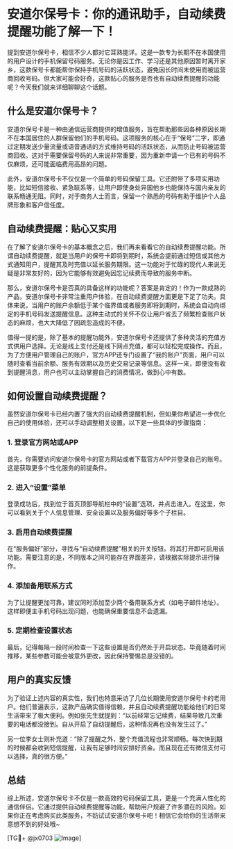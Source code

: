 # 安道尔保号卡：你的通讯助手，自动续费提醒功能了解一下！

提到安道尔保号卡，相信不少人都对它耳熟能详。这是一款专为长期不在本国使用的用户设计的手机保留号码服务。无论你是因工作、学习还是其他原因暂时离开家乡，这款保号卡都能帮你保持手机号码的活跃状态，避免因长时间未使用而被运营商回收号码。但大家可能会好奇，这款贴心的服务是否也有自动续费提醒的功能呢？今天我们就来详细聊聊这个话题。

## 什么是安道尔保号卡？

安道尔保号卡是一种由通信运营商提供的增值服务，旨在帮助那些因各种原因长期不在本国居住的人群保留他们的手机号码。这项服务的核心在于“保号”二字，即通过定期发送少量流量或语音通话的方式维持号码的活跃状态，从而防止号码被运营商回收。这对于需要保留号码的人来说非常重要，因为重新申请一个已有的号码不仅麻烦，还可能面临费用高昂的问题。

此外，安道尔保号卡不仅仅是一个简单的号码保留工具。它还附带了多项实用功能，比如短信接收、紧急联系等，让用户即使身处异国他乡也能保持与国内亲友的联系畅通无阻。同时，对于商务人士而言，保留一个熟悉的号码有助于维护个人品牌形象和客户信任度。

## 自动续费提醒：贴心又实用

在了解了安道尔保号卡的基本概念之后，我们再来看看它的自动续费提醒功能。所谓自动续费提醒，就是当用户的保号卡即将到期时，系统会提前通过短信或其他方式通知用户，提醒其及时充值以延长服务期限。这一功能对于忙碌的现代人来说无疑是非常友好的，因为它能够有效避免因忘记续费而导致的服务中断。

那么，安道尔保号卡是否真的具备这样的功能呢？答案是肯定的！作为一款成熟的产品，安道尔保号卡非常注重用户体验，在自动续费提醒方面更是下足了功夫。具体来说，当用户的账户余额低于某个临界值或者服务即将到期时，系统会自动向绑定的手机号码发送提醒信息。这种主动式的关怀不仅让用户省去了频繁检查账户状态的麻烦，也大大降低了因疏忽造成的不便。

值得一提的是，除了基本的提醒功能外，安道尔保号卡还提供了多种灵活的充值方式供用户选择。无论是线上支付还是线下网点充值，都可以轻松完成操作。而且，为了方便用户管理自己的账户，官方APP还专门设置了“我的账户”页面，用户可以随时查看当前余额、服务有效期以及历史交易记录等信息。这样一来，即便没有收到提醒消息，用户也可以主动掌握自己的消费情况，做到心中有数。

## 如何设置自动续费提醒？

虽然安道尔保号卡已经内置了强大的自动续费提醒机制，但如果你希望进一步优化自己的使用体验，还可以手动调整相关设置。以下是一些具体的步骤指南：

### 1. 登录官方网站或APP
首先，你需要访问安道尔保号卡的官方网站或者下载官方APP并登录自己的账号。这是获取更多个性化服务的前提条件。

### 2. 进入“设置”菜单
登录成功后，找到位于首页顶部导航栏中的“设置”选项，并点击进入。在这里，你可以看到关于个人信息管理、安全设置以及服务偏好等多个子栏目。

### 3. 启用自动续费提醒
在“服务偏好”部分，寻找与“自动续费提醒”相关的开关按钮。将其打开即可启用该功能。需要注意的是，不同版本之间可能存在界面差异，请根据实际提示进行操作。

### 4. 添加备用联系方式
为了让提醒更加可靠，建议同时添加至少两个备用联系方式（如电子邮件地址）。这样即便主手机号码出现问题，也能确保重要信息不会遗漏。

### 5. 定期检查设置状态
最后，记得每隔一段时间检查一下这些设置是否仍然处于开启状态。毕竟随着时间推移，某些参数可能会被意外更改，因此保持警惕总是没错的。

## 用户的真实反馈

为了验证上述内容的真实性，我们也特意采访了几位长期使用安道尔保号卡的老用户。他们普遍表示，这款产品确实值得信赖，并且自动续费提醒功能给他们的日常生活带来了极大便利。例如张先生就提到：“以前经常忘记续费，结果导致几次重要的电话都没接到。自从开启了自动提醒后，这种情况再也没有发生过了。”

另一位李女士则补充道：“除了提醒之外，整个充值流程也非常顺畅。每次快到期的时候都会收到短信提醒，让我有足够时间安排好资金。而且现在还有微信支付可以选择，真的很方便。”

## 总结

综上所述，安道尔保号卡不仅是一款高效的号码保留工具，更是一个充满人性化的通信伴侣。它通过提供自动续费提醒等功能，帮助用户规避了许多潜在的风险。如果你正在考虑购买此类服务，不妨试试安道尔保号卡吧！相信它会给你的生活带来意想不到的好处哦~

[TG💪+ @jx0703 ![Image](https://github.com/user-attachments/assets/dbca1d08-cadb-493c-b0ec-ad6f7a83f270)]